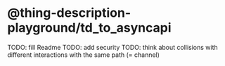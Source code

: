 # @thing-description-playground/td_to_asyncapi

TODO: fill Readme
TODO: add security
TODO: think about collisions with different interactions with the same path (= channel)
